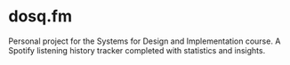 # dosq.fm
Personal project for the Systems for Design and Implementation course. A Spotify listening history tracker completed with statistics and insights.

